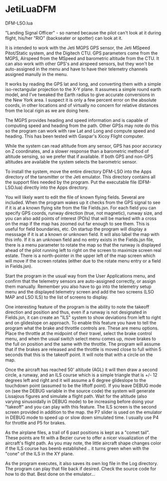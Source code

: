 # JetiLuaDFM

DFM-LSO.lua

"Landing Signal Officer" - so named because the pilot can't look at it during flight, his/her "RIO" (backseater or spotter) 
can look at it.

It is intended to work with the Jeti MGPS GPS sensor, the Jeti MSpeed Pitot/Static system, and the Digitech CTU. GPS parameters
come from the MGPS, Airspeed from the MSpeed and barometric altitude from the CTU. It can also work with other GPS's and airspeed sensors, but they won't be auto-assigned in the menu and have to have their telemetry channels assigned manully in the menu.

It works by reading the GPS lat and long, and converting them with a simple iso-rectangular projection to the X-Y plane. 
It assumes a simple round earth model, and I've tweaked the Earth radius to give accurate conversions in the New York area.
I suspect it is only a few percent error on the absolute coords, in other locations and of virtually no concern for relative distances from the local rigin as we are doing here.

The MGPS provides heading and speed information and is capable of computing speed and heading from the path. Other GPSs may note do this so the program can work with raw Lat and Long and compute speed and heading. This has been 
tested with Gaspar's Xicoy Flight computer.

While the system can read altitude from any sensor, GPS has poor accuracy on Z coordinates, and a slower response than a barometric method of altitude sensing, so we prefer that if available. If both GPS and non-GPS altitudes are available the system selects the barometric sensor.

To install the system, move the entire directory DFM-LSO into the Apps directory of the tansmitter or the Jeti emulator. This
directory contains all the support files needed by the program. Put the executable file (DFM-LSO.lua) directly into the Apps 
directory.

You will likely want to edit the file of known flying fields. Several are included. When the program wakes up it checks from the
GPS signal to see if it is at a known flying site from the file Fields.jsn. For each field you can specify GPS coords, runway 
direction (true, not magnetic), runway size, and you can also add points of interest (POIs) that will be marked with a cross
on the map if the map has zoomed out far enough to see them. This is useful for field boundaries, etc. On startup the program will display a messsage if it is at a known or unknown field. It will also label the map with this info. If it is an unknown field and no entry exists in the Fields.jsn file, there is a menu parameter to rotate the map so that the runway is displayed ahead of the pilot running left to right on the screen to maximize screen real estate. There is a north-pointer in the upper left of the map screen which will move if the screen rotates (either due to the rotate menu entry or a field in Fields.jsn).

Start the program in the usual way from the User Applications menu, and confirm that the telemetry sensors are auto-assigned
correctly, or assign them manually. Remember you also have to go into the telemetry setup menu and the displayed telemetry screen and add the two screens (LSO MAP and LSO ILS) to the list of screens to display.

One interesting feature of the program is the ability to note the takeoff direction and position and thus, even if a runway is
not designated in Fields.jsn, it can create an "ILS" system to show deviations from left to right and on glideslope on approach.
To enable this feature you have to tell the program what the brake and throttle controls are. These are menu options. Place the 
throttle at the midpoint of their travel, select the brake control menu, and when the usual switch select menu comes up, move 
brakes to the full on position and the same with the throttle. The program will assume that if the brakes are released and the 
throttle is moved close to full within 5 seconds that this is the takeoff point. It will note that with a circle on the map.

Once the aircraft has reached 50' altitude (AGL) it will then draw a second circle, a runway, and an ILS course which is a simple triangle that is +/- 12 degrees left and right and it will assume a 6 degree glideslope to the touchdown point (assumed to be the liftoff point). If you leave DEBUG mode on (see the DEBUG variable in the source code) the system will generate Lissajous figures and simulate a flight path. Wait for the altitude (also varying sinusoidally in DEBUG mode) to be increasing before doing your "takeoff" and you can play with this feature. The ILS screen is the second screen provided in addition to the map. the P7 slider is used on the emulator in DEBUG mode to speed up or slow down simulated time. I usually use P4 for throttle and P5 for brakes.

As the airplane files, a trail of 6 past positions is kept as a "comet tail". These points are fit with a Bezier curve to offer
a nicer visualization of the aircraft's flight path. As you may note, the little aircraft shape changes color if the ILS course 
has beenb established .. it turns green when with the "cone" of the ILS in the XY plane.

As the program executes, it also saves its own log file in the Log directory. The program can play that file back if desired. 
Check the source code for how to do that. Best done on the emulator...
